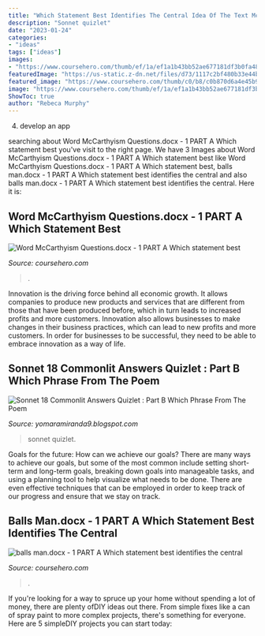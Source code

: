```yaml
---
title: "Which Statement Best Identifies The Central Idea Of The Text Mccarthyism Quizlet - Sonnet 18 Commonlit Answers Quizlet : Part B Which Phrase From The Poem"
description: "Sonnet quizlet"
date: "2023-01-24"
categories:
- "ideas"
tags: ["ideas"]
images:
- "https://www.coursehero.com/thumb/ef/1a/ef1a1b43bb52ae677181df3b0fa480bda5496652_180.jpg"
featuredImage: "https://us-static.z-dn.net/files/d73/1117c2bf480b33e44b7711dee6a7ccaa.png"
featured_image: "https://www.coursehero.com/thumb/c0/b8/c0b870d6a4e45b9c24793743f348b86f8a5da7c1_180.jpg"
image: "https://www.coursehero.com/thumb/ef/1a/ef1a1b43bb52ae677181df3b0fa480bda5496652_180.jpg"
ShowToc: true
author: "Rebeca Murphy"
---
```



4. develop an app

	

		
searching about Word McCarthyism Questions.docx - 1 PART A Which statement best you've visit to the right page. We have 3 Images about Word McCarthyism Questions.docx - 1 PART A Which statement best like Word McCarthyism Questions.docx - 1 PART A Which statement best, balls man.docx - 1 PART A Which statement best identifies the central and also balls man.docx - 1 PART A Which statement best identifies the central. Here it is:
		
    
## Word McCarthyism Questions.docx - 1 PART A Which Statement Best

<img loading=lazy src="https://www.coursehero.com/thumb/ef/1a/ef1a1b43bb52ae677181df3b0fa480bda5496652_180.jpg" onerror="this.onerror=null;this.src='https://tse1.mm.bing.net/th?id=OIP.-bGflq_QYBTt05JS7jyOzAAAAA&amp;pid=15.1';" alt="Word McCarthyism Questions.docx - 1 PART A Which statement best">

_Source: coursehero.com_

>. 

	

Innovation is the driving force behind all economic growth. It allows companies to produce new products and services that are different from those that have been produced before, which in turn leads to increased profits and more customers. Innovation also allows businesses to make changes in their business practices, which can lead to new profits and more customers. In order for businesses to be successful, they need to be able to embrace innovation as a way of life.

    
## Sonnet 18 Commonlit Answers Quizlet : Part B Which Phrase From The Poem

<img loading=lazy src="https://us-static.z-dn.net/files/d73/1117c2bf480b33e44b7711dee6a7ccaa.png" onerror="this.onerror=null;this.src='https://tse4.mm.bing.net/th?id=OIP.xnYczXZiNTRHGLG3a56mYAHaE4&amp;pid=15.1';" alt="Sonnet 18 Commonlit Answers Quizlet : Part B Which Phrase From The Poem">

_Source: yomaramiranda9.blogspot.com_

>sonnet quizlet. 

	

Goals for the future: How can we achieve our goals?
There are many ways to achieve our goals, but some of the most common include setting short-term and long-term goals, breaking down goals into manageable tasks, and using a planning tool to help visualize what needs to be done. There are even effective techniques that can be employed in order to keep track of our progress and ensure that we stay on track.

    
## Balls Man.docx - 1 PART A Which Statement Best Identifies The Central

<img loading=lazy src="https://www.coursehero.com/thumb/c0/b8/c0b870d6a4e45b9c24793743f348b86f8a5da7c1_180.jpg" onerror="this.onerror=null;this.src='https://tse1.mm.bing.net/th?id=OIP.m1HLK7xhvyO1maGc46f1hQAAAA&amp;pid=15.1';" alt="balls man.docx - 1 PART A Which statement best identifies the central">

_Source: coursehero.com_

>. 

	

If you're looking for a way to spruce up your home without spending a lot of money, there are plenty ofDIY ideas out there. From simple fixes like a can of spray paint to more complex projects, there's something for everyone. Here are 5 simpleDIY projects you can start today:

